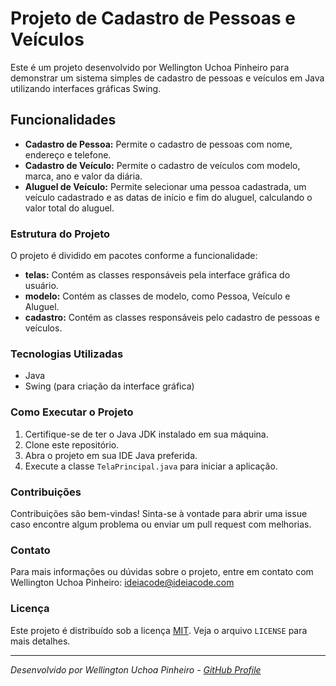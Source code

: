 # Projeto de Cadastro de Pessoas e Veículos

Este é um projeto desenvolvido por Wellington Uchoa Pinheiro para demonstrar um sistema simples de cadastro de pessoas e veículos em Java utilizando interfaces gráficas Swing.

## Funcionalidades

- **Cadastro de Pessoa:** Permite o cadastro de pessoas com nome, endereço e telefone.
- **Cadastro de Veículo:** Permite o cadastro de veículos com modelo, marca, ano e valor da diária.
- **Aluguel de Veículo:** Permite selecionar uma pessoa cadastrada, um veículo cadastrado e as datas de início e fim do aluguel, calculando o valor total do aluguel.

### Estrutura do Projeto

O projeto é dividido em pacotes conforme a funcionalidade:

- **telas:** Contém as classes responsáveis pela interface gráfica do usuário.
- **modelo:** Contém as classes de modelo, como Pessoa, Veículo e Aluguel.
- **cadastro:** Contém as classes responsáveis pelo cadastro de pessoas e veículos.

### Tecnologias Utilizadas

- Java
- Swing (para criação da interface gráfica)

### Como Executar o Projeto

1. Certifique-se de ter o Java JDK instalado em sua máquina.
2. Clone este repositório.
3. Abra o projeto em sua IDE Java preferida.
4. Execute a classe `TelaPrincipal.java` para iniciar a aplicação.

### Contribuições

Contribuições são bem-vindas! Sinta-se à vontade para abrir uma issue caso encontre algum problema ou enviar um pull request com melhorias.

### Contato

Para mais informações ou dúvidas sobre o projeto, entre em contato com Wellington Uchoa Pinheiro: [ideiacode@ideiacode.com](mailto:ideiacode@ideiacode.com)

### Licença

Este projeto é distribuído sob a licença [MIT](https://opensource.org/licenses/MIT). Veja o arquivo `LICENSE` para mais detalhes.

---

*Desenvolvido por Wellington Uchoa Pinheiro - [GitHub Profile](https://github.com/example)*
